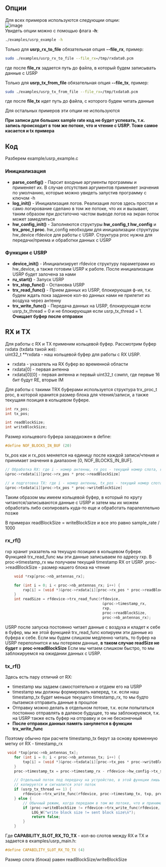 ## Опции

Для всех примеров используются следующии опции:      
![image](https://github.com/user-attachments/assets/b9c5a2b3-4612-4ec9-bb99-a5c759132271)       
Увидеть опции можно с помощью флага **-h**:     
```bash
./examples/usrp_example -h
```

Только для **usrp_rx_to_file** обязательная опция **--file_rx**, пример:
```bash
sudo ./examples/usrp_rx_to_file --file_rx=/tmp/rxdata0.pcm
```
где после **file_rx** задается путь до файла, в который будем записывать данные с USRP           

Только для **usrp_tx_from_file** обязательная опция **--file_tx**, пример:     
```bash
sudo ./examples/usrp_tx_from_file --file_rx=/tmp/txdata0.pcm
```
где после **file_tx** идет путь до файла, с которого будем читать данные       

Для остальных примеров эти опции не используются      

**При записи для больших sample rate код не будет успевать, т.к. запись происходит в том же потоке, что и чтение с USRP. Тоже самое касается и tx примера**    

## Код
Разберем example/usrp_example.c

### Инициализация

- **parse_config()** - Парсит входные аргументы программы и применяет их. В случае отсутствия аргументов применяет значения по умолчанию, которые можно увидеть запустив программу с ключом -h
- **log_init()** - Инициализация логов. Реализация логов здесь простая и само логирование сделано в том же потоке, что их и вызывает, таким образом при достаточно частом выводе логов на экран поток может замедляться
- **hw_config_init()** - Заполняются структуры **hw_config_t hw_config** и **trx_proc_t proc**. hw_config необходим для инициализации структуры hw_device rfdevice для работы с USRP. Структура proc нужна для передачи/приема и обработки данных с USRP

### Функции с USRP

- **device_init()** - Инициализирует rfdevice структуру параметрами из hw_device, а также готовим USRP к работе. После инициализации USRP будет залочена за нами
- **ru_start()** - Запуск USRP
- **trx_stop_func()** - Остановка USRP
- **trx_read_func()** - Прием данных из USRP, блокирующая ф-ия, т.к. будем ждать пока заданное кол-во данных нами не прилетит из воздуха через антенну
- **trx_write_func()** - Передача данных на USRP, блокирующая если usrp_tx_thread = 0 и не блокирующая если usrp_tx_thread = 1. **Очищает буфер после отправки**

## RX и TX
Для работы с RX и TX применим кольцевой буфер. Рассмотрим буфер rxdata (txdata такой же):       
uint32_t **rxdata - наш кольцевой буфер для работы с RX USRP. 
- rxdata - указатель на RX буфер во временной области
- rxdata[0] - первая антенна
- rxdata[0][0] - первая антенна и первый uint32_t сэмпл, где первые 16 бит будут RE, вторые IM


Для работы с такими TRX буферами используется структура trx_proc_t proc, в которой хранится размер блока для чтения/записи, а также текущаяя позиция в кольцевом буфере.
```c
int rx_pos;
int tx_pos;

int readBlockSize;
int writeBlockSize;
```
Размер кольцевого буфера захардкожен в define:
```c
#define NOF_BLOCKS_IN_BUF (20)
```

tx_pos как и rx_pos меняется на единицу после каждой записи/чтения и принимает значения в диапазоне [0, NOF_BLOCKS_IN_BUF].

```c
// Обработка RX: где i - номер антенны, rx_pos - текущий номер слота, readBlockSize - размер слота
&proc->rxdata[i][proc->rx_pos * proc->readBlockSize]

// и подготовка TX: где i - номер антенны, tx_pos - текущий номер слота, writeBlockSize - размер слота
&proc->txdata[i][proc->tx_pos * proc->writeBlockSize]
```

Таким образом мы имеем кольцевой буфер, в который по кругу читаются/записываются данные с USRP и затем мы их можем обработать либо скопировать куда-то еще и обработать паралеллельно позже

В примерах readBlockSize = writeBlockSize и все это равно sample_rate / 1000

### rx_rf()

rxp хранит указатель на текущую позицию в кольцевом буфере. Функцией trx_read_func мы эти данные записываем по адресу rxp. В proc->timestamp_rx мы получаем текущий timestamp RX от USRP. proc->readBlockSize - размер нашего блока на чтение
```c
    void *rxp[proc->nb_antennas_rx];

    for (int i = 0; i < proc->nb_antennas_rx; i++) {
        rxp[i] = (void *)&proc->rxdata[i][proc->rx_pos * proc->readBlockSize];
    }
    int readSize = rfdevice->trx_read_func(rfdevice,
                                            &proc->timestamp_rx,
                                            rxp,
                                            proc->readBlockSize,
                                            proc->nb_antennas_rx);
```

USRP после запуска постоянно читает данные с воздуха и кладет к себе в буфер, мы же этой функцией trx_read_func копируем эти данные из буфера к себе. Если мы будем слишком медленно читать, то буфер на USRP переполнится и мы потеряем данные, **в таком случае readSize не будет = proc->readBlockSize**
Если мы читаем слишком быстро, то мы заблокируемся на ожидании данных с USRP.

### tx_rf()

Здесь есть пару отличий от RX:
- timestamp мы задаем самостоятельно и отдаем его на USRP
- timestamp мы должны формировать наперед, т.к. если наш timestamp_tx будет меньше текущего timestamp_rx, то мы будто пытаемся отправить данные в прошлое
- Отправку можно делать в отдельном потоке, т.к. если попытаться постоянно отправлять в далекое будущее, то мы заблокируемся, т.к. на USRP также есть буфер на отправку и он не бесконечный
- **После отправки данных память зануляется в функции trx_write_func**

Поэтому обычно при расчете timestamp_tx берут за основу временную метку от RX - timestamp_rx    
```c
 void *txp[proc->nb_antennas_tx];
    for (int i = 0; i < proc->nb_antennas_tx; i++) {
        txp[i] = (void *)&proc->txdata[i][proc->tx_pos * proc->writeBlockSize];
    }
    proc->timestamp_tx = proc->timestamp_rx - rfdevice->hw_config->tx_sample_advance + CAPABILITY_SLOT_RX_TO_TX * proc->readBlockSize; 

    // Отдельный поток под передачу на устройство, в этой функции лишь
    // копируется и сигналится этот поток
    if (usrp_tx_thread == 1) {
        rfdevice->trx_write_func(rfdevice, proc->timestamp_tx, txp, proc->writeBlockSize, proc->nb_antennas_tx, flags);
    } else {
        // Обычный режим, когда передаем в том же потоке, что и принимаем
        if (proc->writeBlockSize != rfdevice->trx_write_func(rfdevice, proc->timestamp_tx, txp, proc->writeBlockSize, proc->nb_antennas_tx, flags)) {
            LOG_W("write block size != sent block size\n");
            return false;
        }
    }

```
Где **CAPABILITY_SLOT_RX_TO_TX** - кол-во слотов между RX и TX и задается в examples/usrp_main.h:
```c
#define CAPABILITY_SLOT_RX_TO_TX (4)
```
Размер слота (блока) равен readBlockSize/writeBlockSize


